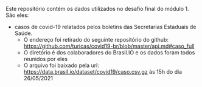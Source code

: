 Este repositório contém os dados utilizados no desafio final do módulo 1. São eles:

+ casos de covid-19 relatados pelos boletins das Secretarias Estaduais de Saúde.
  + O endereço foi retirado do seguinte repositório do github: https://github.com/turicas/covid19-br/blob/master/api.md#caso_full
  + O diretório é dos colaboradores do Brasil.IO e os dados foram todos reunidos por eles
  + O arquivo foi baixado pela url: https://data.brasil.io/dataset/covid19/caso.csv.gz às 15h do dia 26/05/2021
